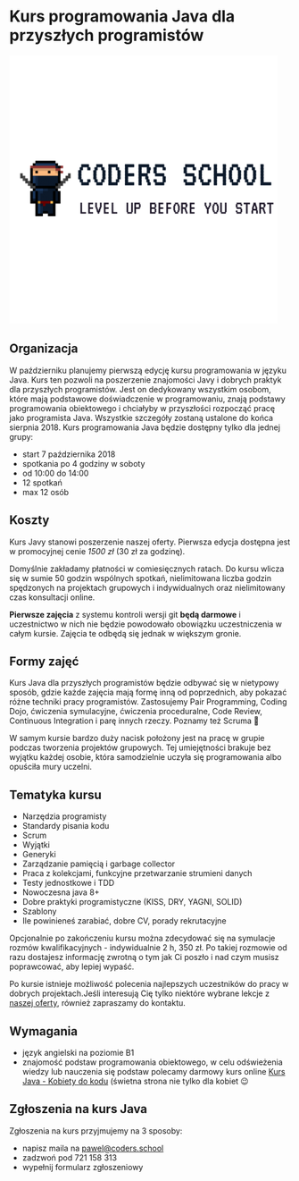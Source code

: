 # Kurs programowania Java dla przyszłych programistów


![Coders School](ninja.png)

## Organizacja

W październiku planujemy pierwszą edycję kursu programowania w języku Java. Kurs ten pozwoli na poszerzenie znajomości Javy i dobrych praktyk dla przyszłych programistów. Jest on dedykowany wszystkim osobom, które mają podstawowe doświadczenie w programowaniu, znają podstawy programowania obiektowego i chciałyby w przyszłości rozpocząć pracę jako programista Java. Wszystkie szczegóły zostaną ustalone do końca sierpnia 2018. Kurs programowania Java będzie dostępny tylko dla jednej grupy:

* start 7 października 2018
* spotkania po 4 godziny w soboty
* od 10:00 do 14:00
* 12 spotkań
* max 12 osób

## Koszty

Kurs Javy stanowi poszerzenie naszej oferty. Pierwsza edycja dostępna jest w promocyjnej cenie *1500 zł* (30 zł za godzinę).

Domyślnie zakładamy płatności w comiesięcznych ratach. Do kursu wlicza się w sumie 50 godzin wspólnych spotkań, nielimitowana liczba godzin spędzonych na projektach grupowych i indywidualnych oraz nielimitowany czas konsultacji online.

**Pierwsze zajęcia** z systemu kontroli wersji git **będą darmowe** i uczestnictwo w nich nie będzie powodowało obowiązku uczestniczenia w całym kursie. Zajęcia te odbędą się jednak w większym gronie.

## Formy zajęć

Kurs Java dla przyszłych programistów będzie odbywać się w nietypowy sposób, gdzie każde zajęcia mają formę inną od poprzednich, aby pokazać różne techniki pracy programistów. Zastosujemy Pair Programming, Coding Dojo, ćwiczenia symulacyjne, ćwiczenia proceduralne, Code Review, Continuous Integration i parę innych rzeczy. Poznamy też Scruma 🙂

W samym kursie bardzo duży nacisk położony jest na pracę w grupie podczas tworzenia projektów grupowych. Tej umiejętności brakuje bez wyjątku każdej osobie, która samodzielnie uczyła się programowania albo opuściła mury uczelni.

## Tematyka kursu

* Narzędzia programisty
* Standardy pisania kodu
* Scrum
* Wyjątki
* Generyki
* Zarządzanie pamięcią i garbage collector
* Praca z kolekcjami, funkcyjne przetwarzanie strumieni danych
* Testy jednostkowe i TDD
* Nowoczesna java 8+
* Dobre praktyki programistyczne (KISS, DRY, YAGNI, SOLID)
* Szablony
* Ile powinieneś zarabiać, dobre CV, porady rekrutacyjne

Opcjonalnie po zakończeniu kursu można zdecydować się na symulacje rozmów kwalifikacyjnych - indywidualnie 2 h, 350 zł. Po takiej rozmowie od razu dostajesz informację zwrotną o tym jak Ci poszło i nad czym musisz poprawcować, aby lepiej wypaść.

Po kursie istnieje możliwość polecenia najlepszych uczestników do pracy w dobrych projektach.Jeśli interesują Cię tylko niektóre wybrane lekcje z [naszej oferty][2], również zapraszamy do kontaktu.

## Wymagania

* język angielski na poziomie B1
* znajomość podstaw programowania obiektowego, w celu odświeżenia wiedzy lub nauczenia się podstaw polecamy darmowy kurs online [Kurs Java - Kobiety do kodu][3] (świetna strona nie tylko dla kobiet 😉

## Zgłoszenia na kurs Java

Zgłoszenia na kurs przyjmujemy na 3 sposoby:

* napisz maila na <pawel@coders.school>
* zadzwoń pod 721 158 313
* wypełnij formularz zgłoszeniowy

 [2]: https://coders.school/oferta/
 [3]: https://kobietydokodu.pl/kurs-javy/

